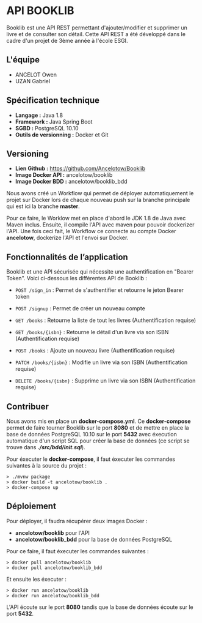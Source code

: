 # API BOOKLIB

Booklib est une API REST permettant d'ajouter/modifier et supprimer un livre et de consulter son détail.
Cette API REST a été développé dans le cadre d'un projet de 3ème année à l'école ESGI.

## L'équipe

- ANCELOT Owen
- UZAN Gabriel

## Spécification technique

- **Langage :** Java 1.8
- **Framework :** Java Spring Boot
- **SGBD :** PostgreSQL 10.10
- **Outils de versionning :** Docker et Git

## Versioning

- **Lien Github :** https://github.com/Ancelotow/Booklib
- **Image Docker API :** ancelotow/booklib
- **Image Docker BDD :** ancelotow/booklib_bdd

Nous avons créé un Workflow qui permet de déployer automatiquement le projet sur Docker lors de chaque nouveau push
sur la branche principale qui est ici la branche **master**. 

Pour ce faire, le Worklow met en place d'abord le JDK 1.8 de Java avec Maven inclus. Ensuite, il compile l'API avec
maven pour pouvoir dockerizer l'API. Une fois ceci fait, le Workflow ce connecte au compte Docker **ancelotow**,
dockerize l'API et l'envoi sur Docker.

## Fonctionnalités de l’application

Booklib et une API sécurisée qui nécessite une authentification en "Bearer Token". Voici ci-dessous les différentes API de Booklib :

- ```POST /sign_in``` : Permet de s'authentifier et retourne le jeton Bearer token


- ```POST /signup``` : Permet de créer un nouveau compte


- ```GET /books``` : Retourne la liste de tout les livres (Authentification requise)


- ```GET /books/{isbn}``` : Retourne le détail d'un livre via son ISBN (Authentification requise)


- ```POST /books``` : Ajoute un nouveau livre (Authentification requise)


- ```PATCH /books/{isbn}``` : Modifie un livre via son ISBN (Authentification requise)


- ```DELETE /books/{isbn}``` : Supprime un livre via son ISBN (Authentification requise)

## Contribuer

Nous avons mis en place un **docker-compose.yml**. Ce **docker-compose** permet de faire tourner Booklib sur le port
**8080** et de mettre en place la base de données PostgreSQL 10.10 sur le port **5432** avec éxecution automatique d'un
script SQL pour créer la base de données (ce script se trouve dans ***./src/bdd/init.sql***).

Pour éxecuter le **docker-compose**, il faut éxecuter les commandes suivantes à la source du projet : 
```
> ./mvnw package
> docker build -t ancelotow/booklib .
> docker-compose up
```

## Déploiement

Pour déployer, il faudra récupérer deux images Docker :

- **ancelotow/booklib** pour l'API
- **ancelotow/booklib_bdd** pour la base de données PostgreSQL

Pour ce faire, il faut éxecuter les commandes suivantes :

```
> docker pull ancelotow/booklib
> docker pull ancelotow/booklib_bdd
```

Et ensuite les éxecuter :

```
> docker run ancelotow/booklib
> docker run ancelotow/booklib_bdd
```

L'API écoute sur le port **8080** tandis que la base de données écoute sur le port **5432**.



     

